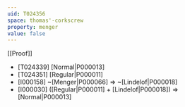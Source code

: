 ```yaml
---
uid: T024356
space: thomas'-corkscrew
property: menger
value: false
---
```

[[Proof]]

* [T024339] [Normal|P000013]
* [T024351] [Regular|P000011]
* [I000158] ~[Menger|P000066] => ~[Lindelof|P000018]
* [I000030] ([Regular|P000011] + [Lindelof|P000018]) => [Normal|P000013]

